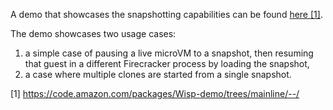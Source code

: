 A demo that showcases the snapshotting capabilities can be found
[here [1]](https://code.amazon.com/packages/Wisp-demo/trees/mainline/--/).

The demo showcases two usage cases:
1. a simple case of pausing a live microVM to a snapshot, then resuming
that guest in a different Firecracker process by loading the snapshot,
2. a case where multiple clones are started from a single snapshot.

[1] https://code.amazon.com/packages/Wisp-demo/trees/mainline/--/
